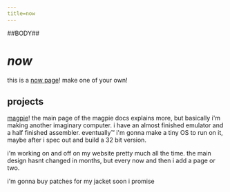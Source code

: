 ```yaml
---
title=now
---
```

##BODY##
# *now*

this is a [now page](https://nownownow.com/about)! make one of your own!

## projects

[magpie](/magpie)! the main page of the magpie docs explains more, but basically i'm making another imaginary computer. i have an almost finished emulator and a half finished assembler. eventually&trade; i'm gonna make a tiny OS to run on it, maybe after i spec out and build a 32 bit version.

i'm working on and off on my website pretty much all the time. the main design hasnt changed in months, but every now and then i add a page or two.

i'm gonna buy patches for my jacket soon i promise
